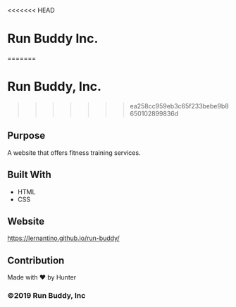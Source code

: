 <<<<<<< HEAD
# Run Buddy Inc.
=======
# Run Buddy, Inc.
>>>>>>> ea258cc959eb3c65f233bebe9b8650102899836d

## Purpose
A website that offers fitness training services. 

## Built With
* HTML
* CSS

## Website
https://lernantino.github.io/run-buddy/

## Contribution
Made with ❤️ by Hunter

### ©️2019 Run Buddy, Inc 
